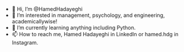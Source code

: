 - 👋 Hi, I’m @HamedHadayeghi
- 👀 I’m interested in management, psychology, and engineering, academicallywise!
- 🌱 I’m currently learning anything including Python.
- 📫 How to reach me, Hamed Hadayeghi in LinkedIn or hamed.hdg in Instagram. 

<!---
HamedHadayeghi/HamedHadayeghi is a ✨ special ✨ repository because its `README.md` (this file) appears on your GitHub profile.
You can click the Preview link to take a look at your changes.
--->
